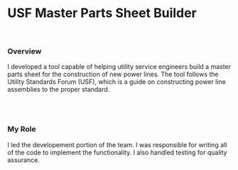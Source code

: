 # USF Master Parts Sheet Builder
<br> 

### Overview 
I developed a tool capable of helping utility service engineers build a master parts sheet for the construction of new power lines. The tool follows the Utility Standards Forum (USF), which is a guide on constructing power line assemblies to the proper standard. 
<br>

<br><br>

### My Role
I led the developement portion of the team. I was responsible for writing all of the code to implement the functionality. I also handled testing for quality assurance. 
<br> <br> 
